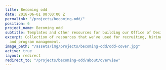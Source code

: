 ```yaml
---
title: Becoming odd
date: 2018-06-01 00:00:00 Z
permalink: "/projects/becoming-odd/"
position: 6
project_name: Becoming odd
subtitle: Templates and other resources for building our Office of Design & Delivery
excerpt: Collection of resources that we've used for recruiting, hiring, project management,
  and program management.
image_path: "/assets/img/projects/becoming-odd/odd-cover.jpg"
active: true
layout: redirect
redirect_to: "/projects/becoming-odd/about/overview"
---
```


